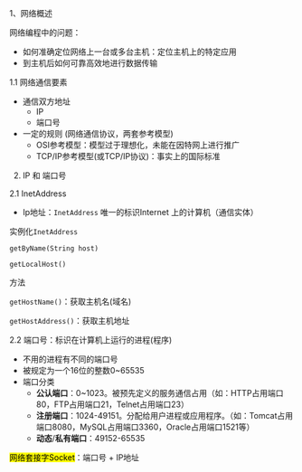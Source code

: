1、网络概述

网络编程中的问题：

- 如何准确定位网络上一台或多台主机：定位主机上的特定应用
- 到主机后如何可靠高效地进行数据传输

1.1 网络通信要素

- 通信双方地址
  - IP
  - 端口号
- 一定的规则 (网络通信协议，两套参考模型)
  - OSI参考模型：模型过于理想化，未能在因特网上进行推广
  - TCP/IP参考模型(或TCP/IP协议)：事实上的国际标准



2. IP 和 端口号

2.1 InetAddress

- Ip地址：`InetAddress`    唯一的标识Internet 上的计算机（通信实体） 

实例化`InetAddress`

`getByName(String host)`

`getLocalHost()`



方法

`getHostName()`：获取主机名(域名)

`getHostAddress()`：获取主机地址



2.2 端口号：标识在计算机上运行的进程(程序)

- 不用的进程有不同的端口号
- 被规定为一个16位的整数0~65535
- 端口分类
  - **公认端口**：0~1023。被预先定义的服务通信占用（如：HTTP占用端口80，FTP占用端口21，Telnet占用端口23）
  - **注册端口**：1024-49151。分配给用户进程或应用程序。（如：Tomcat占用端口8080，MySQL占用端口3360，Oracle占用端口1521等）
  - **动态**/**私有端口**：49152-65535



<mark>网络套接字Socket</mark>：端口号 + IP地址



